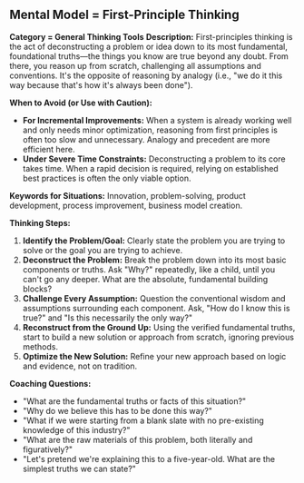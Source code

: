 
## Mental Model = First-Principle Thinking

**Category = General Thinking Tools**
**Description:** 
First-principles thinking is the act of deconstructing a problem or idea down to its most fundamental, foundational truths—the things you know are true beyond any doubt. From there, you reason up from scratch, challenging all assumptions and conventions. It's the opposite of reasoning by analogy (i.e., "we do it this way because that's how it's always been done").

**When to Avoid (or Use with Caution):**
- **For Incremental Improvements:** When a system is already working well and only needs minor optimization, reasoning from first principles is often too slow and unnecessary. Analogy and precedent are more efficient here.
- **Under Severe Time Constraints:** Deconstructing a problem to its core takes time. When a rapid decision is required, relying on established best practices is often the only viable option.

**Keywords for Situations:** 
Innovation, problem-solving, product development, process improvement, business model creation.

**Thinking Steps:**
1. **Identify the Problem/Goal:** Clearly state the problem you are trying to solve or the goal you are trying to achieve.
2. **Deconstruct the Problem:** Break the problem down into its most basic components or truths. Ask "Why?" repeatedly, like a child, until you can't go any deeper. What are the absolute, fundamental building blocks?
3. **Challenge Every Assumption:** Question the conventional wisdom and assumptions surrounding each component. Ask, "How do I know this is true?" and "Is this necessarily the only way?"
4. **Reconstruct from the Ground Up:** Using the verified fundamental truths, start to build a new solution or approach from scratch, ignoring previous methods.
5. **Optimize the New Solution:** Refine your new approach based on logic and evidence, not on tradition.

**Coaching Questions:**
- "What are the fundamental truths or facts of this situation?"
- "Why do we believe this has to be done this way?"
- "What if we were starting from a blank slate with no pre-existing knowledge of this industry?"
- "What are the raw materials of this problem, both literally and figuratively?"
- "Let's pretend we're explaining this to a five-year-old. What are the simplest truths we can state?"
